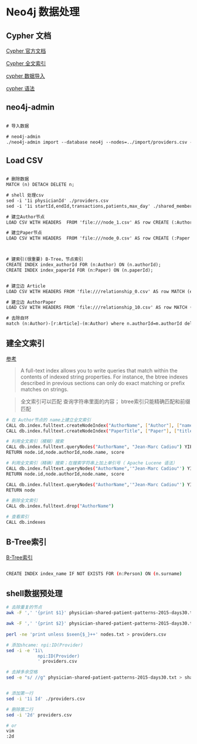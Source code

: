 # Neo4j 数据处理

## Cypher 文档

[Cypher 官方文档](https://neo4j.com/docs/cypher-manual/4.1/administration/indexes-for-search-performance/#administration-indexes-search-performance)

[Cypher 全文索引](https://neo4j.com/docs/cypher-manual/4.1/administration/indexes-for-full-text-search/#administration-indexes-fulltext-search-query)


[cypher 数据导入](https://neo4j.com/developer/guide-import-csv/)

[cypher 语法](https://neo4j.com/docs/cypher-manual/4.2/clauses/create/#create-create-a-relationship-between-two-nodes)

## neo4j-admin
```html

# 导入数据

# neo4j-admin
./neo4j-admin import --database neo4j --nodes=../import/providers.csv --relationships=SHARE_MEMBER=../import/shared_members.csv

```


## Load CSV

```html

# 删除数据
MATCH (n) DETACH DELETE n;

# shell 处理csv
sed -i '1i physicianId' ./providers.csv
sed -i '1i startId,endId,transactions,patients,max_day' ./shared_members.csv

# 建立Author节点
LOAD CSV WITH HEADERS  FROM 'file:///node_1.csv' AS row CREATE (:Author {authorId:row.author_id,name:row.node,articles:row.articles,words:row.words,attribute:row.attribute});

# 建立Paper节点
LOAD CSV WITH HEADERS  FROM 'file:///node_0.csv' AS row CREATE (:Paper {paperId:row.paper_id,title:row.title,journal:row.journal,year:row.year,ee:row.ee,mdate:row.mdate,key:row.key,publtype:row.publtype,reviewid:row.reviewid,rating:row.rating});



# 建索引(很重要) B-Tree，节点索引
CREATE INDEX index_authorId FOR (n:Author) ON (n.authorId);
CREATE INDEX index_paperId FOR (n:Paper) ON (n.paperId);


# 建立边 Article
LOAD CSV WITH HEADERS FROM 'file:///relationship_0.csv' AS row MATCH (e:Author {authorId: row.start}),(c:Author {authorId: row.end}) MERGE  (e)-[:Article { weight:toInteger(row.weight)}]-(c);

# 建立边 AuthorPaper
LOAD CSV WITH HEADERS FROM 'file:///relationship_10.csv' AS row MATCH (e:Author {authorId: row.author_id}),(c:Paper {paperId: row.paper_id}) MERGE  (e)-[:AuthorPaper]-(c);

# 去除自环
match (n:Author)-[r:Article]-(m:Author) where n.authorId=m.authorId delete r;

```

## 建全文索引

[参考](https://neo4j.com/docs/cypher-manual/4.1/administration/indexes-for-full-text-search/#administration-indexes-fulltext-search-query)

> A full-text index allows you to write queries that match within the contents of indexed string properties. 
>For instance, the btree indexes described in previous sections can only do exact matching or prefix matches on strings.

> 全文索引可以匹配 查询字符串里面的内容； btree索引只能精确匹配和前缀匹配

```bash
# 在 Author节点的 name上建立全文索引
CALL db.index.fulltext.createNodeIndex("AuthorName", ["Author"], ["name"])
CALL db.index.fulltext.createNodeIndex("PaperTitle", ["Paper"], ["title"])

# 利用全文索引（模糊）搜索
CALL db.index.fulltext.queryNodes("AuthorName", "Jean-Marc Cadiou") YIELD node, score
RETURN node.id,node.authorId,node.name, score

# 利用全文索引（精确）搜索；在搜索字符串上加上单引号（ Apache Lucene 语法）
CALL db.index.fulltext.queryNodes("AuthorName",'"Jean-Marc Cadiou"') YIELD node, score
RETURN node.id,node.authorId,node.name, score

CALL db.index.fulltext.queryNodes("AuthorName",'"Jean-Marc Cadiou"') YIELD node, score
RETURN node

# 删除全文索引
CALL db.index.fulltext.drop("AuthorName")

# 查看索引
CALL db.indexes
```

## B-Tree索引

[B-Tree索引](https://neo4j.com/docs/cypher-manual/4.1/administration/indexes-for-search-performance/)
```bash

CREATE INDEX index_name IF NOT EXISTS FOR (n:Person) ON (n.surname)
```

## shell数据预处理


```bash
# 去除重复的节点
awk -F ',' '{print $1}' physician-shared-patient-patterns-2015-days30.txt > nodes.txt

awk -F ',' '{print $2}' physician-shared-patient-patterns-2015-days30.txt >> nodes.txt
 
perl -ne 'print unless $seen{$_}++' nodes.txt > providers.csv

# 添加shcame: npi:ID(Provider)
sed -i -e '1i\
            npi:ID(Provider)
            ' providers.csv

# 去掉多余空格
sed -e "s/ //g" physician-shared-patient-patterns-2015-days30.txt > shared_members.csv


# 添加第一行
sed -i '1i Id' ./providers.csv

# 删除第二行
sed -i '2d' providers.csv

# or
vim
:2d

```



